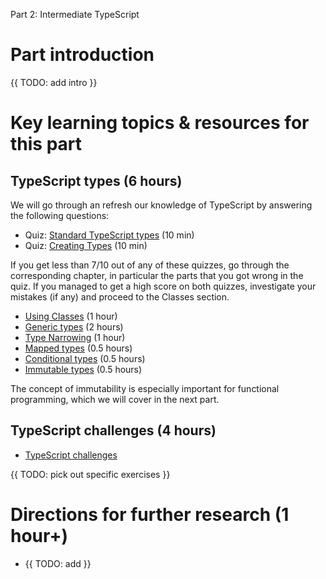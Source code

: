 Part 2: Intermediate TypeScript

# Part introduction

{{ TODO: add intro }}

# Key learning topics & resources for this part

## TypeScript types (6 hours)

We will go through an refresh our knowledge of TypeScript by answering the following questions:

- Quiz: [Standard TypeScript types](https://learntypescript.dev/03/l8-quiz) (10 min)
- Quiz: [Creating Types](https://learntypescript.dev/04/l10-quiz) (10 min)

If you get less than 7/10 out of any of these quizzes, go through the corresponding chapter, in particular the parts that you got wrong in the quiz. If you managed to get a high score on both quizzes, investigate your mistakes (if any) and proceed to the Classes section.

- [Using Classes](https://learntypescript.dev/05/intro) (1 hour)
- [Generic types](https://learntypescript.dev/06/intro) (2 hours)
- [Type Narrowing](https://learntypescript.dev/07/intro) (1 hour)
- [Mapped types](https://learntypescript.dev/08/intro) (0.5 hours)
- [Conditional types](https://learntypescript.dev/09/intro) (0.5 hours)
- [Immutable types](https://learntypescript.dev/10/intro) (0.5 hours)

The concept of immutability is especially important for functional programming, which we will cover in the next part.

## TypeScript challenges (4 hours)

- [TypeScript challenges](https://github.com/type-challenges/type-challenges)

{{ TODO: pick out specific exercises }}

# Directions for further research (1 hour+)

- {{ TODO: add }}
